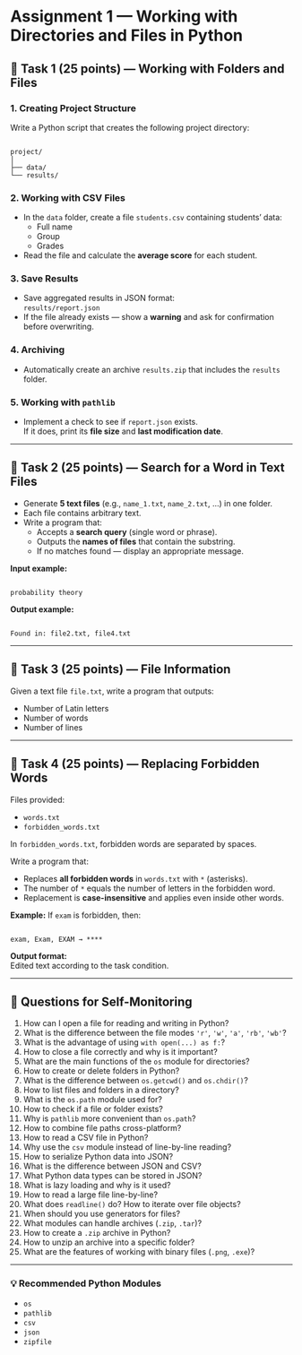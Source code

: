 # Assignment 1 — Working with Directories and Files in Python  

## 📝 Task 1 (25 points) — Working with Folders and Files

### 1. Creating Project Structure
Write a Python script that creates the following project directory:
```

project/
│
├── data/
└── results/

```

### 2. Working with CSV Files
- In the `data` folder, create a file `students.csv` containing students’ data:
  - Full name  
  - Group  
  - Grades  
- Read the file and calculate the **average score** for each student.

### 3. Save Results
- Save aggregated results in JSON format:  
  `results/report.json`
- If the file already exists — show a **warning** and ask for confirmation before overwriting.

### 4. Archiving
- Automatically create an archive `results.zip` that includes the `results` folder.

### 5. Working with `pathlib`
- Implement a check to see if `report.json` exists.  
  If it does, print its **file size** and **last modification date**.

---

## 📝 Task 2 (25 points) — Search for a Word in Text Files

- Generate **5 text files** (e.g., `name_1.txt`, `name_2.txt`, …) in one folder.  
- Each file contains arbitrary text.  
- Write a program that:
  - Accepts a **search query** (single word or phrase).
  - Outputs the **names of files** that contain the substring.
  - If no matches found — display an appropriate message.

**Input example:**
```

probability theory

```

**Output example:**
```

Found in: file2.txt, file4.txt

```

---

## 📝 Task 3 (25 points) — File Information

Given a text file `file.txt`, write a program that outputs:

- Number of Latin letters  
- Number of words  
- Number of lines  

---

## 📝 Task 4 (25 points) — Replacing Forbidden Words

Files provided:
- `words.txt`
- `forbidden_words.txt`

In `forbidden_words.txt`, forbidden words are separated by spaces.

Write a program that:
- Replaces **all forbidden words** in `words.txt` with `*` (asterisks).
- The number of `*` equals the number of letters in the forbidden word.
- Replacement is **case-insensitive** and applies even inside other words.

**Example:**
If `exam` is forbidden, then:
```

exam, Exam, EXAM → ****

```

**Output format:**  
Edited text according to the task condition.

---

## 🧩 Questions for Self-Monitoring

1. How can I open a file for reading and writing in Python?  
2. What is the difference between the file modes `'r'`, `'w'`, `'a'`, `'rb'`, `'wb'`?  
3. What is the advantage of using `with open(...) as f:`?  
4. How to close a file correctly and why is it important?  
5. What are the main functions of the `os` module for directories?  
6. How to create or delete folders in Python?  
7. What is the difference between `os.getcwd()` and `os.chdir()`?  
8. How to list files and folders in a directory?  
9. What is the `os.path` module used for?  
10. How to check if a file or folder exists?  
11. Why is `pathlib` more convenient than `os.path`?  
12. How to combine file paths cross-platform?  
13. How to read a CSV file in Python?  
14. Why use the `csv` module instead of line-by-line reading?  
15. How to serialize Python data into JSON?  
16. What is the difference between JSON and CSV?  
17. What Python data types can be stored in JSON?  
18. What is lazy loading and why is it used?  
19. How to read a large file line-by-line?  
20. What does `readline()` do? How to iterate over file objects?  
21. When should you use generators for files?  
22. What modules can handle archives (`.zip`, `.tar`)?  
23. How to create a `.zip` archive in Python?  
24. How to unzip an archive into a specific folder?  
25. What are the features of working with binary files (`.png`, `.exe`)?  

---

### 💡 Recommended Python Modules
- `os`
- `pathlib`
- `csv`
- `json`
- `zipfile`
